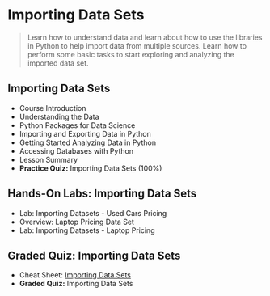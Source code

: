 # Importing Data Sets
> Learn how to understand data and learn about how to use the libraries in Python to help import data from multiple sources. Learn how to perform some basic tasks to start exploring and analyzing the imported data set.
## Importing Data Sets
- Course Introduction
- Understanding the Data
- Python Packages for Data Science
- Importing and Exporting Data in Python
- Getting Started Analyzing Data in Python
- Accessing Databases with Python
- Lesson Summary
- **Practice Quiz:** Importing Data Sets (100%)
## Hands-On Labs: Importing Data Sets
- Lab: Importing Datasets - Used Cars Pricing
- Overview: Laptop Pricing Data Set
- Lab: Importing Datasets - Laptop Pricing
## Graded Quiz: Importing Data Sets
- Cheat Sheet: [Importing Data Sets](https://github.com/KailaniBailey/IBM-Data-Science-Professional-Certificate/blob/main/07.%20Data%20Analysis%20with%20Python/Week%201%3A%20Importing%20Data%20Sets/Cheat-Sheet-Importing-Data-Sets.pdf)
- **Graded Quiz:** Importing Data Sets
